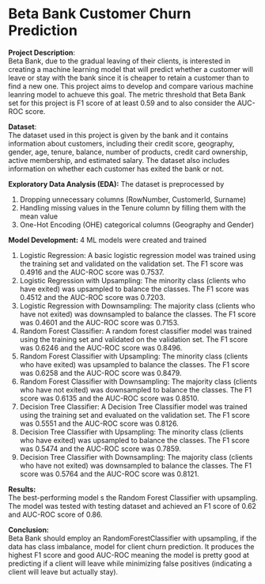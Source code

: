 # Beta Bank Customer Churn Prediction

**Project Description**: <br> Beta Bank, due to the gradual leaving of their clients, is interested in creating a machine learning model that will predict whether a customer will leave or stay with the bank since it is cheaper to retain a customer than to find a new one. This project aims to develop and compare various machine leanring model to achueve this goal. The metric threshold that Beta Bank set for this project is F1 score of at least 0.59 and to also consider the AUC-ROC score. 

**Dataset**: <br> The dataset used in this project is given by the bank and it contains information about customers, including their credit score, geography, gender, age, tenure, balance, number of products, credit card ownership, active membership, and estimated salary. The dataset also includes information on whether each customer has exited the bank or not.

**Exploratory Data Analysis (EDA):** The dataset is preprocessed by <br>
1. Dropping unnecessary columns (RowNumber, CustomerId, Surname)
2. Handling missing values in the Tenure column by filling them with the mean value
3. One-Hot Encoding (OHE) categorical columns (Geography and Gender)

**Model Development:** 4 ML models were created and trained <br>
1. Logistic Regression: A basic logistic regression model was trained using the training set and validated on the validation set. The F1 score was 0.4916 and the AUC-ROC score was 0.7537.
2. Logistic Regression with Upsampling: The minority class (clients who have exited) was upsampled to balance the classes. The F1 score was 0.4512 and the AUC-ROC score was 0.7203.
3. Logistic Regression with Downsampling: The majority class (clients who have not exited) was downsampled to balance the classes. The F1 score was 0.4601 and the AUC-ROC score was 0.7153.
4. Random Forest Classifier: A random forest classifier model was trained using the training set and validated on the validation set. The F1 score was 0.6246 and the AUC-ROC score was 0.8496.
5. Random Forest Classifier with Upsampling: The minority class (clients who have exited) was upsampled to balance the classes.  The F1 score was 0.6258 and the AUC-ROC score was 0.8479. 
6. Random Forest Classifier with Downsampling: The majority class (clients who have not exited) was downsampled to balance the classes. The F1 score was 0.6135 and the AUC-ROC score was 0.8510.
7. Decision Tree Classifier: A Decision Tree Classifier model was trained using the training set and evaluated on the validation set. The F1 score was 0.5551 and the  AUC-ROC score was 0.8126. 
8. Decision Tree Classifier with Upsampling: The minority class (clients who have exited) was upsampled to balance the classes. The F1 score was 0.5474 and the AUC-ROC score was 0.7859.
9. Decision Tree Classifier with Downsampling:  The majority class (clients who have not exited) was downsampled to balance the classes. The F1 score was 0.5764 and the AUC-ROC score was 0.8121.

**Results:** <br> The best-performing model s the Random Forest Classifier with upsampling. The model was tested with testing dataset and achieved an F1 score of 0.62 and AUC-ROC score of 0.86. 

**Conclusion:** <br> Beta Bank should employ an RandomForestClassifier with upsampling, if the data has class imbalance, model for client churn prediction. It produces the highest F1 score and good AUC-ROC meaning the model is pretty good at predicting if a client will leave while minimizing false positives (indicating a client will leave but actually stay).



